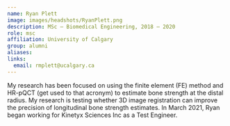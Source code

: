 ```yaml
---
name: Ryan Plett
image: images/headshots/RyanPlett.png
description: MSc – Biomedical Engineering, 2018 – 2020
role: msc
affiliation: University of Calgary
group: alumni
aliases: 
links:
  email: rmplett@ucalgary.ca
---
```


My research has been focused on using the finite element (FE) method and HR-pQCT 
(get used to that acronym) to estimate bone strength at the distal radius. 
My research is testing whether 3D image registration can improve the precision 
of longitudinal bone strength estimates.
In March 2021, Ryan began working for Kinetyx Sciences Inc as a Test Engineer.